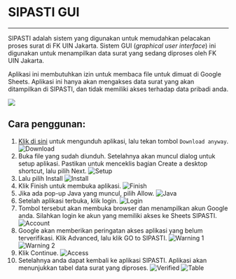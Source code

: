 # SIPASTI GUI

---

SIPASTI adalah sistem yang digunakan untuk memudahkan pelacakan proses surat di FK UIN Jakarta. 
Sistem GUI (*graphical user interface*) ini digunakan untuk menampilkan data surat yang sedang diproses oleh FK UIN Jakarta.

Aplikasi ini membutuhkan izin untuk membaca file untuk dimuat di Google Sheets. 
Aplikasi ini hanya akan mengakses data surat yang akan ditampilkan di SIPASTI, dan tidak memiliki akses terhadap data pribadi anda.

[![](src/main/resources/img/download.png)](https://drive.usercontent.google.com/download?id=1eVID8kpjmld4SBmxg4vcytNTH03ie6_i&export=download)

## Cara penggunan:

1. <a href="https://drive.usercontent.google.com/download?id=1eVID8kpjmld4SBmxg4vcytNTH03ie6_i&export=download" target="_blank">Klik di sini</a>
   untuk mengunduh aplikasi, lalu tekan tombol `Download anyway`.
   ![Download](src/main/resources/img/readme_1.png)
2. Buka file yang sudah diunduh. Setelahnya akan muncul dialog untuk setup aplikasi.
   Pastikan untuk menceklis bagian Create a desktop shortcut, lalu pilih Next.
   ![Setup](src/main/resources/img/readme_2.png)
3. Lalu pilih Install
   ![Install](src/main/resources/img/readme_3.png)
4. Klik Finish untuk membuka aplikasi.
   ![Finish](src/main/resources/img/readme_4.png)
5. Jika ada pop-up Java yang muncul, pilih Allow.
   ![Java](src/main/resources/img/readme_5.png)
6. Setelah aplikasi terbuka, klik login.
   ![Login](src/main/resources/img/readme_6.png)
7. Tombol tersebut akan membuka browser dan menampilkan akun Google anda.
   Silahkan login ke akun yang memiliki akses ke Sheets SIPASTI.
   ![Account](src/main/resources/img/readme_7.png)
8. Google akan memberikan peringatan akses aplikasi yang belum terverifikasi.
   Klik Advanced, lalu klik GO to SIPASTI.
   ![Warning 1](src/main/resources/img/readme_8.png)
   ![Warning 2](src/main/resources/img/readme_9.png)
9. Klik Continue.
   ![Access](src/main/resources/img/readme_10.png)
10. Setelahnya anda dapat kembali ke aplikasi SIPASTI.
    Aplikasi akan menunjukkan tabel data surat yang diproses.
    ![Verified](src/main/resources/img/readme_11.png)
    ![Table](src/main/resources/img/readme_12.png)